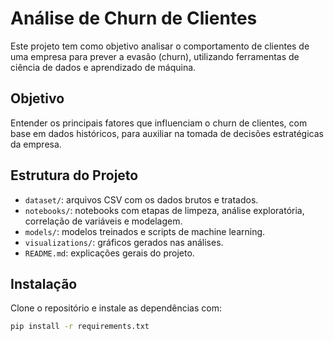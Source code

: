 # Análise de Churn de Clientes

Este projeto tem como objetivo analisar o comportamento de clientes de uma empresa para prever a evasão (churn), utilizando ferramentas de ciência de dados e aprendizado de máquina.

## Objetivo

Entender os principais fatores que influenciam o churn de clientes, com base em dados históricos, para auxiliar na tomada de decisões estratégicas da empresa.

## Estrutura do Projeto

- `dataset/`: arquivos CSV com os dados brutos e tratados.
- `notebooks/`: notebooks com etapas de limpeza, análise exploratória, correlação de variáveis e modelagem.
- `models/`: modelos treinados e scripts de machine learning.
- `visualizations/`: gráficos gerados nas análises.
- `README.md`: explicações gerais do projeto.

## Instalação

Clone o repositório e instale as dependências com:

```bash
pip install -r requirements.txt

